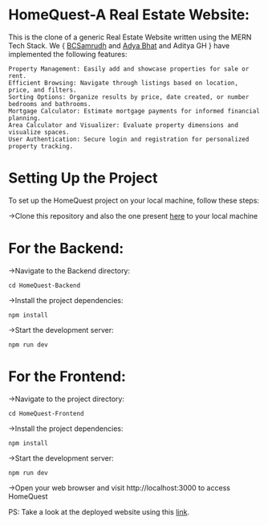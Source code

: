 # HomeQuest-A Real Estate Website:
This is the clone of a generic Real Estate Website written using the MERN Tech Stack.
We { [BCSamrudh](https://github.com/bcsamrudh) and [Adya Bhat](https://github.com/adyabhat) and Aditya GH } have implemented the following features:

    Property Management: Easily add and showcase properties for sale or rent.
    Efficient Browsing: Navigate through listings based on location, price, and filters.
    Sorting Options: Organize results by price, date created, or number bedrooms and bathrooms.
    Mortgage Calculator: Estimate mortgage payments for informed financial planning.
    Area Calculator and Visualizer: Evaluate property dimensions and visualize spaces.
    User Authentication: Secure login and registration for personalized property tracking.

# Setting Up the Project

To set up the HomeQuest project on your local machine, follow these steps:

->Clone this repository and also the one present [here](https://github.com/bcsamrudh/HomeQuest-backend) to your local machine

# For the Backend:

->Navigate to the Backend directory:
    
    cd HomeQuest-Backend

->Install the project dependencies:

    npm install

->Start the development server:

    npm run dev

# For the Frontend:

->Navigate to the project directory:

    cd HomeQuest-Frontend

->Install the project dependencies:

    npm install

->Start the development server:

    npm run dev

->Open your web browser and visit http://localhost:3000 to access HomeQuest



PS:
Take a look at the deployed website using this [link](https://home-quest-frontend-one.vercel.app/dashboard).  

